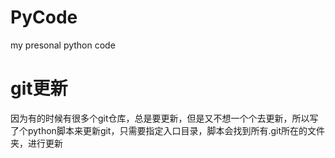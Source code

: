 # PyCode
my presonal python code

# git更新
因为有的时候有很多个git仓库，总是要更新，但是又不想一个个去更新，所以写了个python脚本来更新git，只需要指定入口目录，脚本会找到所有.git所在的文件夹，进行更新
